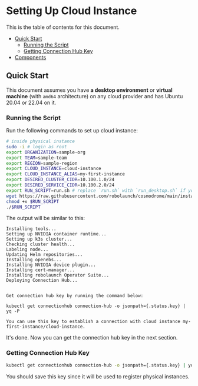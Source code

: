 # Setting Up Cloud Instance

This is the table of contents for this document.

- [Quick Start](#quick-start)
  - [Running the Script](#running-the-script)
  - [Getting Connection Hub Key](#get-connection-hub-key)
- [Components](#components)

## Quick Start

This document assumes you have **a desktop environment** or **virtual machine** (with `amd64` architecture) on any cloud provider and has Ubuntu 20.04 or 22.04 on it.

### Running the Script

Run the following commands to set up cloud instance:

```bash
# inside physical instance
sudo -i # login as root
export ORGANIZATION=sample-org
export TEAM=sample-team
export REGION=sample-region
export CLOUD_INSTANCE=cloud-instance
export CLOUD_INSTANCE_ALIAS=my-first-instance
export DESIRED_CLUSTER_CIDR=10.100.1.0/24
export DESIRED_SERVICE_CIDR=10.100.2.0/24
export RUN_SCRIPT=run.sh # replace `run.sh` with `run_desktop.sh` if you are in a desktop environment
wget https://raw.githubusercontent.com/robolaunch/cosmodrome/main/instance-setup/cloud-instance/$RUN_SCRIPT
chmod +x $RUN_SCRIPT
./$RUN_SCRIPT
```

The output will be similar to this:
```
Installing tools...
Setting up NVIDIA container runtime...
Setting up k3s cluster...
Checking cluster health...
Labeling node...
Updating Helm repositories...
Installing openebs...
Installing NVIDIA device plugin...
Installing cert-manager...
Installing robolaunch Operator Suite...
Deploying Connection Hub...


Get connection hub key by running the command below:

kubectl get connectionhub connection-hub -o jsonpath={.status.key} | yq -P

You can use this key to establish a connection with cloud instance my-first-instance/cloud-instance.
```

It's done. Now you can get the connection hub key in the next section.

### Getting Connection Hub Key

```bash
kubectl get connectionhub connection-hub -o jsonpath={.status.key} | yq -P
```

You should save this key since it will be used to register physical instances.